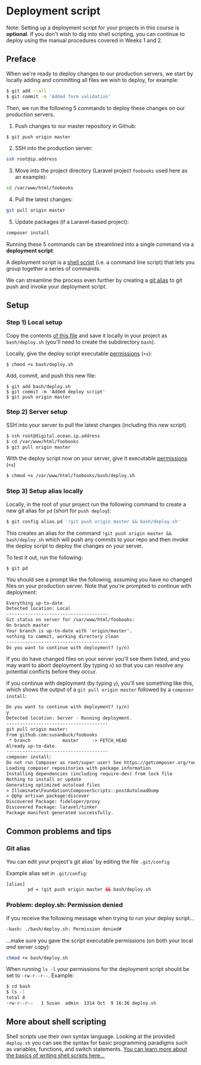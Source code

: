 # Deployment script
Note: Setting up a deployment script for your projects in this course is __optional__. If you don't wish to dig into shell scripting, you can continue to deploy using the manual procedures covered in Weeks 1 and 2.

## Preface
When we're ready to deploy changes to our production servers, we start by locally adding and committing all files we wish to deploy, for example:

```bash
$ git add --all
$ git commit -m 'Added form validation'
```

Then, we run the following 5 commands to deploy these changes on our production servers.

1. Push changes to our master repository in Github:
```bash
$ git push origin master
```

2. SSH into the production server:
```bash
ssh root@ip.address
```

3. Move into the project directory (Laravel project `foobooks` used here as an example):
```bash
cd /var/www/html/foobooks
```

4. Pull the latest changes:
```bash
git pull origin master
```

5. Update packages (if a Laravel-based project):
```bash
composer install
```

Running these 5 commands can be streamlined into a single command via a __deployment script__.

A deployment script is a [shell script](https://www.panix.com/~elflord/unix/bash-tute.html) (i.e. a command line script) that lets you group together a series of commands.

We can streamline the process even further by creating a [git alias](https://git-scm.com/book/en/v2/Git-Basics-Git-Aliases) to git push and invoke your deployment script.


## Setup
### Step 1) Local setup
Copy the contents [of this file](https://raw.githubusercontent.com/susanBuck/dwa15-fall2017/master/01_Servers_and_Git/999_Extras/deploy.sh) and save it locally in your project as `bash/deploy.sh` (you'll need to create the subdirectory `bash`).

Locally, give the deploy script executable [permissions](https://github.com/susanBuck/dwa15-fall2017/blob/master/00_Command_Line/99_Extras/Permissions.md) (`+x`):
```
$ chmod +x bash/deploy.sh
```

Add, commit, and push this new file:
```
$ git add bash/deploy.sh
$ git commit -m 'Added deploy script'
$ git push origin master
```


### Step 2) Server setup
SSH into your server to pull the latest changes (including this new script).

```xml
$ ssh root@digital.ocean.ip.address
$ cd /var/www/html/foobooks
$ git pull origin master
```

With the deploy script now on your server, give it executable [permissions](https://github.com/susanBuck/dwa15-fall2017/blob/master/00_Command_Line/99_Extras/Permissions.md) (`+x`)

```xml
$ chmod +x /var/www/html/foobooks/bash/deploy.sh
```


### Step 3) Setup alias locally
Locally, in the root of your project run the following command to create a new git alias for `pd` (short for `push deploy`):

```bash
$ git config alias.pd '!git push origin master && bash/deploy.sh'
```

This creates an alias for the command `!git push origin master && bash/deploy.sh` which will push any commits to your repo and then invoke the deploy script to deploy the changes on your server.

To test it out, run the following:

```
$ git pd
```

You should see a prompt like the following, assuming you have no changed files on your production server. Note that you're prompted to continue with deployment:

```xml
Everything up-to-date
Detected location: Local
--------------------------------------
Git status on server for /var/www/html/foobooks:
On branch master
Your branch is up-to-date with 'origin/master'.
nothing to commit, working directory clean
--------------------------------------
Do you want to continue with deployment? (y/n)
```

If you do have changed files on your server you'll see them listed, and you may want to abort deployment (by typing `n`) so that you can resolve any potential conflicts before they occur.

If you continue with deployment (by typing `y`), you'll see something like this, which shows the output of a `git pull origin master` followed by a `composer install`:

```xml
Do you want to continue with deployment? (y/n)
y
Detected location: Server - Running deployment.
--------------------------------------
git pull origin master:
From github.com:susanBuck/foobooks
 * branch            master     -> FETCH_HEAD
Already up-to-date.
--------------------------------------
composer install:
Do not run Composer as root/super user! See https://getcomposer.org/root for details
Loading composer repositories with package information
Installing dependencies (including require-dev) from lock file
Nothing to install or update
Generating optimized autoload files
> Illuminate\Foundation\ComposerScripts::postAutoloadDump
> @php artisan package:discover
Discovered Package: fideloper/proxy
Discovered Package: laravel/tinker
Package manifest generated successfully.
```


## Common problems and tips

### Git alias
You can edit your project's git alias' by editing the file `.git/config`

Example alias set in `.git/config`:

```xml
[alias]
        pd = !git push origin master && bash/deploy.sh
```

### Problem: deploy.sh: Permission denied
If you receive the following message when trying to run your deploy script...
```bash
-bash: ./bash/deploy.sh: Permission denied#
```

...make sure you gave the script executable permissions (on both your local *and* server copy):

```bash
chmod +x bash/deploy.sh
```

When running `ls -l` your permissions for the deployment script should be set to `-rw-r--r--`. Example:

```bash
$ cd bash
$ ls -l
total 8
-rw-r--r--   1 Susan  admin  1314 Oct  9 16:36 deploy.sh
```


## More about shell scripting
Shell scripts use their own syntax language. Looking at the provided `deploy.sh` you can see the syntax for basic programming paradigms such as variables, functions, and switch statements. [You can learn more about the basics of writing shell scripts here...](https://www.panix.com/~elflord/unix/bash-tute.html)
